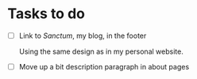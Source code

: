 #  Tasks to do

- [ ]  Link to _Sanctum_, my blog, in the footer

    Using the same design as in my personal website.

- [ ]  Move up a bit description paragraph in about pages
